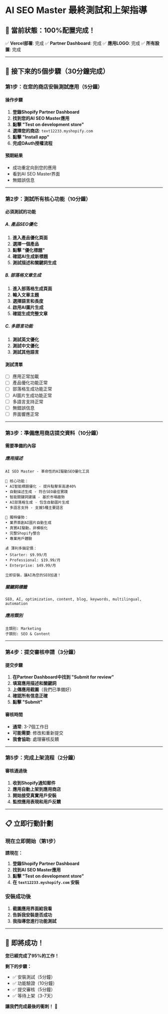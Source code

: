 # AI SEO Master 最終測試和上架指導

## 🎯 **當前狀態：100%配置完成！**

✅ **Vercel部署**: 完成
✅ **Partner Dashboard**: 完成
✅ **應用LOGO**: 完成
✅ **所有設置**: 完成

---

## 🚀 **接下來的5個步驟（30分鐘完成）**

### **第1步：在您的商店安裝測試應用（5分鐘）**

#### **操作步驟**
1. **登錄Shopify Partner Dashboard**
2. **找到您的AI SEO Master應用**
3. **點擊 "Test on development store"**
4. **選擇您的商店**: `text12233.myshopify.com`
5. **點擊 "Install app"**
6. **完成OAuth授權流程**

#### **預期結果**
- 成功重定向到您的應用
- 看到AI SEO Master界面
- 無錯誤信息

---

### **第2步：測試所有核心功能（10分鐘）**

#### **必須測試的功能**

##### **A. 產品SEO優化**
1. **進入產品優化頁面**
2. **選擇一個產品**
3. **點擊 "優化標題"**
4. **確認AI生成新標題**
5. **測試描述和關鍵詞生成**

##### **B. 部落格文章生成**
1. **進入部落格生成頁面**
2. **輸入文章主題**
3. **選擇語言和長度**
4. **啟用AI圖片生成**
5. **確認生成完整文章**

##### **C. 多語言功能**
1. **測試英文優化**
2. **測試中文優化**
3. **測試其他語言**

#### **測試清單**
- [ ] 應用正常加載
- [ ] 產品優化功能正常
- [ ] 部落格生成功能正常
- [ ] AI圖片生成功能正常
- [ ] 多語言支持正常
- [ ] 無錯誤信息
- [ ] 界面響應正常

---

### **第3步：準備應用商店提交資料（10分鐘）**

#### **需要準備的內容**

##### **應用描述**
```
AI SEO Master - 革命性的AI驅動SEO優化工具

🚀 核心功能：
• AI智能標題優化 - 提升點擊率高達40%
• 自動描述生成 - 符合SEO最佳實踐
• 智能關鍵詞建議 - 基於市場趨勢
• AI部落格生成 - 包含自動圖片生成
• 多語言支持 - 支援5種主要語言

🎯 獨特優勢：
• 業界首創AI圖片自動生成
• 真實AI驅動，非模板化
• 完整Shopify整合
• 專業用戶體驗

💰 薄利多銷定價：
• Starter: $9.99/月
• Professional: $19.99/月  
• Enterprise: $49.99/月

立即安裝，讓AI為您的SEO加速！
```

##### **關鍵詞標籤**
```
SEO, AI, optimization, content, blog, keywords, multilingual, automation
```

##### **應用類別**
```
主類別: Marketing
子類別: SEO & Content
```

---

### **第4步：提交審核申請（3分鐘）**

#### **提交步驟**
1. **在Partner Dashboard中找到 "Submit for review"**
2. **填寫應用描述和關鍵詞**
3. **上傳應用截圖**（我們已準備好）
4. **確認所有信息正確**
5. **點擊 "Submit"**

#### **審核時間**
- **通常**: 3-7個工作日
- **可能需要**: 修改和重新提交
- **我會協助**: 處理審核反饋

---

### **第5步：完成上架流程（2分鐘）**

#### **審核通過後**
1. **收到Shopify通知郵件**
2. **應用自動上架到應用商店**
3. **開始接受真實用戶安裝**
4. **監控應用表現和用戶反饋**

---

## 📋 **立即行動計劃**

### **現在立即開始（第1步）**

**請現在：**
1. **登錄Shopify Partner Dashboard**
2. **找到AI SEO Master應用**
3. **點擊 "Test on development store"**
4. **在 `text12233.myshopify.com` 安裝**

### **安裝成功後**
1. **截圖應用界面給我看**
2. **告訴我安裝是否成功**
3. **我指導您進行功能測試**

---

## 🎉 **即將成功！**

**您已經完成了95%的工作！**

**剩下的步驟：**
- ✅ 安裝測試（5分鐘）
- ✅ 功能驗證（10分鐘）
- ✅ 提交審核（5分鐘）
- ✅ 等待上架（3-7天）

**讓我們完成最後的衝刺！** 🚀

